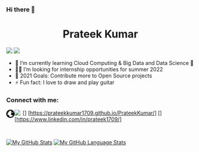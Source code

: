 ### Hi there 👋

<h1 align="center">Prateek Kumar </h1>


![](https://komarev.com/ghpvc/?username=PrateekKumar1709)
![](https://img.shields.io/website?down_color=red&down_message=Down&up_color=green&up_message=Up&url=https%3A%2F%2Fprateekkumar1709.github.io%2FPrateekKumar%2F)


- 🌱 I’m currently learning Cloud Computing & Big Data and Data Science 🤣
- 🧑‍💻 I’m looking for internship opportunities for summer 2022 
- 🥅 2021 Goals: Contribute more to Open Source projects
- ⚡ Fun fact: I love to draw and play guitar

### Connect with me:

[<img align="left" width="22px" src="https://raw.githubusercontent.com/iconic/open-iconic/master/svg/globe.svg" />] [https://prateekkumar1709.github.io/PrateekKumar/]
[<img align="left" width="22px" src="https://cdn.jsdelivr.net/npm/simple-icons@v3/icons/linkedin.svg" />][https://www.linkedin.com/in/prateek1709/]

<br />

[![My GitHub Stats](https://github-readme-stats.vercel.app/api/?username=PrateekKumar1709&theme=tokyonight&showicons=true&hide_border=true)]()
[![My GitHub Language Stats](https://github-readme-stats.vercel.app/api/top-langs/?username=PrateekKumar1709&layout=compact&theme=tokyonight&showicons=true&&hide_border=true)](https://github.com/PrateekKumar1709/github-readme-stats)

<!--
**PrateekKumar1709/PrateekKumar1709** is a ✨ _special_ ✨ repository because its `README.md` (this file) appears on your GitHub profile.

Here are some ideas to get you started:

- 🔭 I’m currently working on ...
- 🌱 I’m currently learning ...
- 👯 I’m looking to collaborate on ...
- 🤔 I’m looking for help with ...
- 💬 Ask me about ...
- 📫 How to reach me: ...
- 😄 Pronouns: ...
- ⚡ Fun fact: ...
-->
